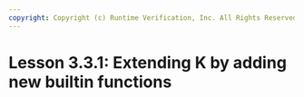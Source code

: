 ```yaml
---
copyright: Copyright (c) Runtime Verification, Inc. All Rights Reserved.
---
```


# Lesson 3.3.1: Extending K by adding new builtin functions
